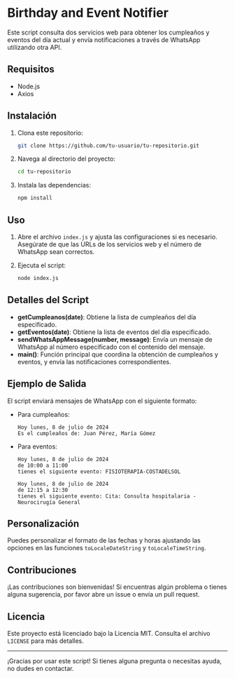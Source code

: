 
# Birthday and Event Notifier

Este script consulta dos servicios web para obtener los cumpleaños y eventos del día actual y envía notificaciones a través de WhatsApp utilizando otra API.

## Requisitos

- Node.js
- Axios

## Instalación

1. Clona este repositorio:

   ```bash
   git clone https://github.com/tu-usuario/tu-repositorio.git
   ```

2. Navega al directorio del proyecto:

   ```bash
   cd tu-repositorio
   ```

3. Instala las dependencias:

   ```bash
   npm install
   ```

## Uso

1. Abre el archivo `index.js` y ajusta las configuraciones si es necesario. Asegúrate de que las URLs de los servicios web y el número de WhatsApp sean correctos.

2. Ejecuta el script:

   ```bash
   node index.js
   ```

## Detalles del Script

- **getCumpleanos(date)**: Obtiene la lista de cumpleaños del día especificado.
- **getEventos(date)**: Obtiene la lista de eventos del día especificado.
- **sendWhatsAppMessage(number, message)**: Envía un mensaje de WhatsApp al número especificado con el contenido del mensaje.
- **main()**: Función principal que coordina la obtención de cumpleaños y eventos, y envía las notificaciones correspondientes.

## Ejemplo de Salida

El script enviará mensajes de WhatsApp con el siguiente formato:

- Para cumpleaños:

  ```
  Hoy lunes, 8 de julio de 2024
  Es el cumpleaños de: Juan Pérez, María Gómez
  ```

- Para eventos:

  ```
  Hoy lunes, 8 de julio de 2024
  de 10:00 a 11:00
  tienes el siguiente evento: FISIOTERAPIA-COSTADELSOL
  ```

  ```
  Hoy lunes, 8 de julio de 2024
  de 12:15 a 12:30
  tienes el siguiente evento: Cita: Consulta hospitalaria - Neurocirugía General
  ```

## Personalización

Puedes personalizar el formato de las fechas y horas ajustando las opciones en las funciones `toLocaleDateString` y `toLocaleTimeString`.

## Contribuciones

¡Las contribuciones son bienvenidas! Si encuentras algún problema o tienes alguna sugerencia, por favor abre un issue o envía un pull request.

## Licencia

Este proyecto está licenciado bajo la Licencia MIT. Consulta el archivo `LICENSE` para más detalles.

---

¡Gracias por usar este script! Si tienes alguna pregunta o necesitas ayuda, no dudes en contactar.
